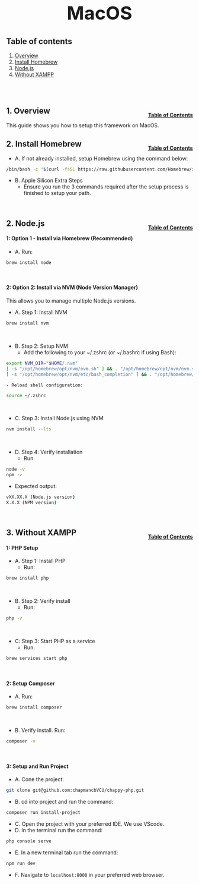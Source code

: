 <h1 style="font-size: 50px; text-align: center;">MacOS</h1>

## Table of contents
1. [Overview](#overview)
2. [Install Homebrew](#homebrew)
3. [Node.js](nodejs)
4. [Without XAMPP](#no-xampp)
<br>
<br>

## 1. Overview <a id="overview"></a><span style="float: right; font-size: 14px; padding-top: 15px;">[Table of Contents](#table-of-contents)</span>
This guide shows you how to setup this framework on MacOS.

## 2. Install Homebrew <a id="homebrew"></a><span style="float: right; font-size: 14px; padding-top: 15px;">[Table of Contents](#table-of-contents)</span>
* A. If not already installed, setup Homebrew using the command below:
```sh
/bin/bash -c "$(curl -fsSL https://raw.githubusercontent.com/Homebrew/install/HEAD/install.sh)"
```

* B. Apple Silicon Extra Steps
    - Ensure you run the 3 commands required after the setup process is finished to setup your path.
<br>

## 2. Node.js <a id="nodejs"></a><span style="float: right; font-size: 14px; padding-top: 15px;">[Table of Contents](#table-of-contents)</span>
#### 1: Option 1 - Install via Homebrew (Recommended)
* A. Run:
```sh
brew install node
```
<br>

#### 2: Option 2: Install via NVM (Node Version Manager)
This allows you to manage multiple Node.js versions.
* A. Step 1: Install NVM
```sh
brew install nvm
```
<br>

* B. Step 2: Setup NVM
    - Add the following to your ~/.zshrc (or ~/.bashrc if using Bash):
```sh
export NVM_DIR="$HOME/.nvm"
[ -s "/opt/homebrew/opt/nvm/nvm.sh" ] && . "/opt/homebrew/opt/nvm/nvm.sh"
[ -s "/opt/homebrew/opt/nvm/etc/bash_completion" ] && . "/opt/homebrew/opt/nvm/etc/bash_completion"
```

    - Reload shell configuration:
```sh
source ~/.zshrc
```
<br>

* C. Step 3: Install Node.js using NVM
```sh
nvm install --lts
```
<br>

* D. Step 4: Verify installation
    - Run
```sh
node -v
npm -v
```

   - Expected output:
```sh
vXX.XX.X (Node.js version)
X.X.X (NPM version)
```
<br>

## 3. Without XAMPP <a id="XAMPP"></a><span style="float: right; font-size: 14px; padding-top: 15px;">[Table of Contents](#table-of-contents)</span>
#### 1: PHP Setup
* A. Step 1: Install PHP
    - Run:
```sh
brew install php
```
<br>

* B. Step 2: Verify install
    - Run:
```sh
php -v
```
<br>

* C: Step 3: Start PHP as a service
    - Run:
```sh
brew services start php
```
<br>

#### 2: Setup Composer
* A. Run:
```sh
brew install composer
```
<br>

* B. Verify install.  Run:
```sh
composer -v
```
<br>

#### 3: Setup and Run Project
* A. Cone the project:
```sh
git clone git@github.com:chapmancbVCU/chappy-php.git
```

* B. cd into project and run the command:
```sh
composer run install-project
```

* C. Open the project with your preferred IDE.  We use VScode.
* D. In the terminal run the command:
```sh
php console serve
```
* E. In a new terminal tab run the command:
```sh
npm run dev
```
* F. Navigate to `localhost:8000` in your preferred web browser.
